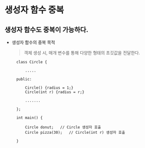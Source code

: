 # 생성자 함수 중복

## 생성자 함수도 중복이 가능하다.

- 생성자 함수의 중복 목적
    > 객체 생성 시, 매개 변수를 통해 다양한 형태의 초깃값을 전달한다.



        class Circle {

            .....

        public:

            Circle() {radius = 1;}
            Circle(int r) {radius = r;}

            .......

        };

        int main() {

            Circle donut;   // Circle 생성자 호출
            Circle pizza(30);   // Circle(int r) 생성자 호출

        }